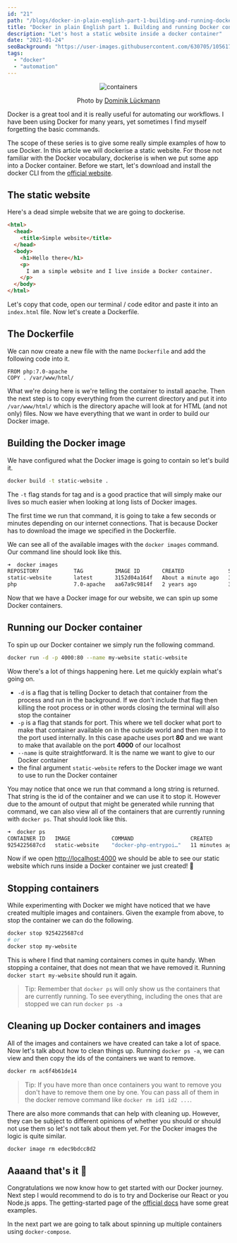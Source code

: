 ```yaml
---
id: "21"
path: "/blogs/docker-in-plain-english-part-1-building-and-running-docker-containers"
title: "Docker in plain English part 1. Building and running Docker containers"
description: "Let's host a static website inside a docker container"
date: "2021-01-24"
seoBackground: "https://user-images.githubusercontent.com/630705/105617832-752b7200-5dd9-11eb-804e-296a90f800af.jpg"
tags:
  - "docker"
  - "automation"
---
```


<p align="center">
  <img src="https://user-images.githubusercontent.com/630705/105617832-752b7200-5dd9-11eb-804e-296a90f800af.jpg"
    alt="containers">
  </img>
  <p align="center">
    Photo by <a
      href="https://unsplash.com/@exdigy?utm_source=unsplash&amp;utm_medium=referral&amp;utm_content=creditCopyText"
      target=”_blank” rel="noopener noreferrer">Dominik Lückmann</a>
  </p>
</p>

Docker is a great tool and it is really useful for automating our workflows. I have been using Docker for many years, yet sometimes I find myself forgetting the basic commands.

The scope of these series is to give some really simple examples of how to use Docker. In this article we will dockerise a static website. For those not familiar with the Docker vocabulary, dockerise is when we put some app into a Docker container. Before we start, let's download and install the docker CLI from the [official website](https://www.docker.com/products/docker-desktop).

## The static website

Here's a dead simple website that we are going to dockerise.

```html
<html>
  <head>
    <title>Simple website</title>
  </head>
  <body>
    <h1>Hello there</h1>
    <p>
      I am a simple website and I live inside a Docker container.
    </p>
  </body>
</html>
```

Let's copy that code, open our terminal / code editor and paste it into an `index.html` file. Now let's create a Dockerfile.

## The Dockerfile

We can now create a new file with the name `Dockerfile` and add the following code into it.

```docker
FROM php:7.0-apache
COPY . /var/www/html/
```

What we're doing here is we're telling the container to install apache. Then the next step is to copy everything from the current directory and put it into `/var/www/html/` which is the directory apache will look at for HTML (and not only) files. Now we have everything that we want in order to build our Docker image.

## Building the Docker image

We have configured what the Docker image is going to contain so let's build it.

```bash
docker build -t static-website .
```

The `-t` flag stands for tag and is a good practice that will simply make our lives so much easier when looking at long lists of Docker images.

The first time we run that command, it is going to take a few seconds or minutes depending on our internet connections. That is because Docker has to download the image we specified in the Dockerfile.

We can see all of the available images with the `docker images` command. Our command line should look like this.

```bash
➜  docker images
REPOSITORY           TAG          IMAGE ID       CREATED              SIZE
static-website       latest       3152d04a164f   About a minute ago   368MB
php                  7.0-apache   aa67a9c9814f   2 years ago          368MB
```

Now that we have a Docker image for our website, we can spin up some Docker containers.

## Running our Docker container

To spin up our Docker container we simply run the following command.

```bash
docker run -d -p 4000:80 --name my-website static-website
```

Wow there's a lot of things happening here. Let me quickly explain what's going on.

- `-d` is a flag that is telling Docker to detach that container from the process and run in the background. If we don't include that flag then killing the root process or in other words closing the terminal will also stop the container
- `-p` is a flag that stands for port. This where we tell docker what port to make that container available on in the outside world and then map it to the port used internally. In this case apache uses port **80** and we want to make that available on the port **4000** of our localhost
- `--name` is quite straightforward. It is the name we want to give to our Docker container
- the final argument `static-website` refers to the Docker image we want to use to run the Docker container

You may notice that once we run that command a long string is returned. That string is the id of the container and we can use it to stop it. However due to the amount of output that might be generated while running that command, we can also view all of the containers that are currently running with `docker ps`. That should look like this.

```bash
➜  docker ps
CONTAINER ID   IMAGE             COMMAND                  CREATED          STATUS          PORTS                            NAMES
9254225687cd   static-website    "docker-php-entrypoi…"   11 minutes ago   Up 11 minutes   3000/tcp, 0.0.0.0:8001->80/tcp   my-website
```

Now if we open [http://localhost:4000](http://localhost:4000) we should be able to see our static website which runs inside a Docker container we just created! 🎉

## Stopping containers

While experimenting with Docker we might have noticed that we have created multiple images and containers. Given the example from above, to stop the container we can do the following.

```bash
docker stop 9254225687cd
# or
docker stop my-website
```

This is where I find that naming containers comes in quite handy. When stopping a container, that does not mean that we have removed it. Running `docker start my-website` should run it again.

> Tip: Remember that `docker ps` will only show us the containers that are currently running. To see everything, including the ones that are stopped we can run `docker ps -a`

## Cleaning up Docker containers and images

All of the images and containers we have created can take a lot of space. Now let's talk about how to clean things up. Running `docker ps -a`, we can view and then copy the ids of the containers we want to remove.

```bash
docker rm ac6f4b61de14
```

> Tip: If you have more than once containers you want to remove you don't have to remove them one by one. You can pass all of them in the docker remove command like `docker rm id1 id2 ...`.

There are also more commands that can help with cleaning up. However, they can be subject to different opinions of whether you should or should not use them so let's not talk about them yet. For the Docker images the logic is quite similar.

```bash
docker image rm edec9bdcc8d2
```

## Aaaand that's it 🙌

Congratulations we now know how to get started with our Docker journey. Next step I would recommend to do is to try and Dockerise our React or you Node.js apps. The getting-started page of the [official docs](https://docs.docker.com/get-started/02_our_app/) have some great examples.

In the next part we are going to talk about spinning up multiple containers using `docker-compose`.
